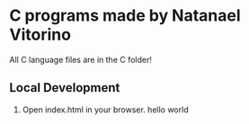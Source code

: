 # C programs made by Natanael Vitorino 

All C language files are in the C folder!

## Local Development

1. Open index.html in your browser. 
 hello world
 